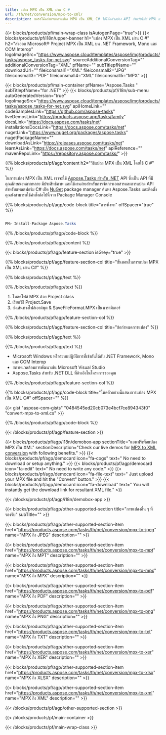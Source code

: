 ```yaml
---
title: แปลง MPX เป็น XML ผ่าน C # 
url: /th/net/conversion/mpx-to-xml/ 
description: ซอร์สโค้ดสำหรับการแปลง MPX เป็น XML C# ใช้โค้ดตัวอย่าง API สำหรับไฟล์ MPX แบบแบตช์เป็นการแปลง XML ภายใน VB.NET Asp.NET หรือแอปพลิเคชันที่ใช้ .NET
---
```


{{< blocks/products/pf/main-wrap-class isAutogenPage="true">}}
{{< blocks/products/pf/i18n/upper-banner h1="แปลง MPX เป็น XML ผ่าน C #" h2="ส่งออก Microsoft® Project MPX เป็น XML บน .NET Framework, Mono และ COM Interop" logoImageSrc="https://www.aspose.cloud/templates/aspose/img/products/tasks/aspose_tasks-for-net.svg" sourceAdditionalConversionTag="" additionalConversionTag="XML" pfName="" subTitlepfName="" downloadUrl="" fileiconsmall1="XML" fileiconsmall2="JPG" fileiconsmall3="PDF" fileiconsmall4="XML" fileiconsmall5="MPX" >}}

{{< blocks/products/pf/main-container pfName="Aspose.Tasks " subTitlepfName="for .NET" >}}
{{< blocks/products/pf/i18n/sub-menu autoGeneratedVersion="true" logoImageSrc="https://www.aspose.cloud/templates/aspose/img/products/tasks/aspose_tasks-for-net.svg" apiHomeLink="" codeSamplesLink="https://github.com/aspose-tasks" liveDemosLink="https://products.aspose.app/tasks/family" docsLink="https://docs.aspose.com/tasks/net" installationsDocsLink="https://docs.aspose.com/tasks/net" nugetLink="https://www.nuget.org/packages/aspose.tasks" nugetPackageName="" downloadAsLink="https://releases.aspose.com/tasks/net" learnAsLink="https://docs.aspose.com/tasks/net" apiReference="" mavenRepoLink="https://repository.aspose.com/tasks/" >}}

{{% blocks/products/pf/agp/content h2="วิธีแปลง MPX เป็น XML โดยใช้ C #" %}}

ในการแปลง MPX เป็น XML เราจะใช้
 [Aspose.Tasks สำหรับ .NET](https://products.aspose.com/tasks/net)
 API ซึ่งเป็น API ที่มีคุณลักษณะหลากหลาย มีประสิทธิภาพ และใช้งานง่ายสำหรับการจัดการเอกสารและการแปลง API สำหรับแพลตฟอร์ม C# เปิด
 [NuGet](https://www.nuget.org/packages/aspose.tasks)
 package manager ค้นหา
 Aspose.Tasks
 และติดตั้ง คุณยังสามารถใช้คำสั่งต่อไปนี้จาก Package Manager Console

{{% blocks/products/pf/agp/code-block title="การพึ่งพา" offSpacer="true" %}}

```cs

PM> Install-Package Aspose.Tasks

```

{{% /blocks/products/pf/agp/code-block %}}

{{% /blocks/products/pf/agp/content %}}

{{< blocks/products/pf/agp/feature-section isGrey="true" >}}

{{% blocks/products/pf/agp/feature-section-col title="ขั้นตอนในการแปลง MPX เป็น XML ผ่าน C#" %}}

{{% blocks/products/pf/agp/text %}}

{{% /blocks/products/pf/agp/text %}}

1. โหลดไฟล์ MPX ด้วย Project class
1. เรียกวิธี Project.Save
1. ส่งเส้นทางไฟล์เอาต์พุต & SaveFileFormat.MPX เป็นพารามิเตอร์

{{% /blocks/products/pf/agp/feature-section-col %}}

{{% blocks/products/pf/agp/feature-section-col title="ข้อกำหนดการแปลง" %}}

{{% blocks/products/pf/agp/text %}}

{{% /blocks/products/pf/agp/text %}}

- Microsoft Windows หรือระบบปฏิบัติการที่เข้ากันได้กับ .NET Framework, Mono และ COM Interop
- สภาพแวดล้อมการพัฒนาเช่น Microsoft Visual Studio
- Aspose.Tasks สำหรับ .NET DLL ที่อ้างอิงในโครงการของคุณ

{{% /blocks/products/pf/agp/feature-section-col %}}

{{% blocks/products/pf/agp/code-block title="โค้ดตัวอย่างนี้แสดงการแปลง MPX เป็น XML C#" offSpacer="" %}}

{{< gist "aspose-com-gists" "0484545ed20cb073e4bcf7ce894343f0" "convert-mpx-to-xml.cs" >}}

{{% /blocks/products/pf/agp/code-block %}}

{{< /blocks/products/pf/agp/feature-section >}}

<!-- aboutfile Starts -->

{{< blocks/products/pf/agp/i18n/demobox-app sectionTitle="แอพฟรีเพื่อแปลง MPX เป็น XML" sectionDescription="Check our live demos for [MPX to XML conversion](https://products.aspose.app/tasks/conversion/mpx-to-xml) with following benefits." >}}
        {{< blocks/products/pf/agp/democard icon="fa-cogs" text=" No need to download or setup anything." >}}
        {{< blocks/products/pf/agp/democard icon="fa-edit" text=" No need to write any code." >}}
        {{< blocks/products/pf/agp/democard icon="fa-file-text" text=" Just upload your MPX file and hit the \"Convert\" button." >}}
        {{< blocks/products/pf/agp/democard icon="fa-download" text=" You will instantly get the download link for resultant XML file." >}}

{{< /blocks/products/pf/agp/i18n/demobox-app >}}

<!-- aboutfile Ends -->

{{< blocks/products/pf/agp/other-supported-section title="การแปลงอื่น ๆ ที่รองรับ" subTitle="" >}}

{{< blocks/products/pf/agp/other-supported-section-item href="https://products.aspose.com/tasks/th/net/conversion/mpx-to-jpeg" name="MPX ถึง JPEG" description="" >}}

{{< blocks/products/pf/agp/other-supported-section-item href="https://products.aspose.com/tasks/th/net/conversion/mpx-to-mpt" name="MPX ถึง MPT" description="" >}}

{{< blocks/products/pf/agp/other-supported-section-item href="https://products.aspose.com/tasks/th/net/conversion/mpx-to-mpx" name="MPX ถึง MPX" description="" >}}

{{< blocks/products/pf/agp/other-supported-section-item href="https://products.aspose.com/tasks/th/net/conversion/mpx-to-pdf" name="MPX ถึง PDF" description="" >}}

{{< blocks/products/pf/agp/other-supported-section-item href="https://products.aspose.com/tasks/th/net/conversion/mpx-to-png" name="MPX ถึง PNG" description="" >}}

{{< blocks/products/pf/agp/other-supported-section-item href="https://products.aspose.com/tasks/th/net/conversion/mpx-to-txt" name="MPX ถึง TXT" description="" >}}

{{< blocks/products/pf/agp/other-supported-section-item href="https://products.aspose.com/tasks/th/net/conversion/mpx-to-xer" name="MPX ถึง XER" description="" >}}

{{< blocks/products/pf/agp/other-supported-section-item href="https://products.aspose.com/tasks/th/net/conversion/mpx-to-xlsx" name="MPX ถึง XLSX" description="" >}}

{{< blocks/products/pf/agp/other-supported-section-item href="https://products.aspose.com/tasks/th/net/conversion/mpx-to-xml" name="MPX ถึง XML" description="" >}}



{{< /blocks/products/pf/agp/other-supported-section >}}

{{< /blocks/products/pf/main-container >}}
    
{{< /blocks/products/pf/main-wrap-class >}}
